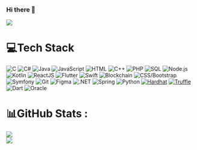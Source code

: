 ### Hi there 👋
[![](https://visitcount.itsvg.in/api?id=marya563&icon=0&color=#DC143C)](https://visitcount.itsvg.in)





# 💻Tech Stack
![C](https://img.shields.io/badge/C-%2300599C.svg?style=for-the-badge&logo=c&logoColor=white)
![C#](https://img.shields.io/badge/C%23-%23239120.svg?style=for-the-badge&logo=c-sharp&logoColor=white)
![Java](https://img.shields.io/badge/Java-%23ED8B00.svg?style=for-the-badge&logo=java&logoColor=white)
![JavaScript](https://img.shields.io/badge/JavaScript-%23F7DF1E.svg?style=for-the-badge&logo=javascript&logoColor=black)
![HTML](https://img.shields.io/badge/HTML-%23E34F26.svg?style=for-the-badge&logo=html5&logoColor=white)
![C++](https://img.shields.io/badge/C++-%2300599C.svg?style=for-the-badge&logo=c%2B%2B&logoColor=white)
![PHP](https://img.shields.io/badge/PHP-%23777BB4.svg?style=for-the-badge&logo=php&logoColor=white)
![SQL](https://img.shields.io/badge/SQL-%2300f.svg?style=for-the-badge&logo=sqlite&logoColor=white)
![Node.js](https://img.shields.io/badge/Node.js-%2343853D.svg?style=for-the-badge&logo=node.js&logoColor=white)
![Kotlin](https://img.shields.io/badge/Kotlin-%230095D5.svg?style=for-the-badge&logo=kotlin&logoColor=white)
![ReactJS](https://img.shields.io/badge/ReactJS-%2361DAFB.svg?style=for-the-badge&logo=react&logoColor=black)
![Flutter](https://img.shields.io/badge/Flutter-%2302569B.svg?style=for-the-badge&logo=flutter&logoColor=white)
![Swift](https://img.shields.io/badge/Swift-%23FA7343.svg?style=for-the-badge&logo=swift&logoColor=white)
![Blockchain](https://img.shields.io/badge/Blockchain-%23147A96.svg?style=for-the-badge&logo=ethereum&logoColor=white)
![CSS/Bootstrap](https://img.shields.io/badge/CSS/Bootstrap-%23563D7C.svg?style=for-the-badge&logo=bootstrap&logoColor=white)
![Symfony](https://img.shields.io/badge/Symfony-%23000000.svg?style=for-the-badge&logo=symfony&logoColor=white)
![Git](https://img.shields.io/badge/Git-%23F05032.svg?style=for-the-badge&logo=git&logoColor=white)
![Figma](https://img.shields.io/badge/Figma-%23F24E1E.svg?style=for-the-badge&logo=figma&logoColor=white)
![.NET](https://img.shields.io/badge/.NET-%235C2D91.svg?style=for-the-badge&logo=.net&logoColor=white)
![Spring](https://img.shields.io/badge/Spring-%236DB33F.svg?style=for-the-badge&logo=spring&logoColor=white)
![Python](https://img.shields.io/badge/Python-%233776AB.svg?style=for-the-badge&logo=python&logoColor=white)
[![Hardhat](https://img.shields.io/badge/Hardhat-%23323330.svg?style=for-the-badge&logo=hardhat&logoColor=white)](https://hardhat.org/)
[![Truffle](https://img.shields.io/badge/Truffle-%238E44AD.svg?style=for-the-badge&logo=truffle&logoColor=white)](https://www.trufflesuite.com/truffle)
![Dart](https://img.shields.io/badge/Dart-%230175C2.svg?style=for-the-badge&logo=dart&logoColor=white)
![Oracle](https://img.shields.io/badge/Oracle-%23F80000.svg?style=for-the-badge&logo=oracle&logoColor=white)


# 📊GitHub Stats :
![](https://github-readme-stats.vercel.app/api?username=marya563&theme=monokai&hide_border=false&include_all_commits=true&count_private=false)<br/>
![](https://github-readme-stats.vercel.app/api/top-langs/?username=marya563&theme=monokai&hide_border=false&include_all_commits=true&count_private=false&layout=compact)

<!--
**marya563/marya563** is a ✨ _special_ ✨ repository because its `README.md` (this file) appears on your GitHub profile.

Here are some ideas to get you started:

- 🔭 I’m currently working on ...
- 🌱 I’m currently learning ...
- 👯 I’m looking to collaborate on ...
- 🤔 I’m looking for help with ...
- 💬 Ask me about ...
- 📫 How to reach me: ...
- 😄 Pronouns: ...
- ⚡ Fun fact: ...
-->
